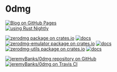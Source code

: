 # 0dmg

[![Blog on GitHub Pages](https://img.shields.io/badge/blog-here-4422FF.svg?style=flat-square)](https://jeremybanks.github.io/0dmg/)  
[![using Rust Nightly](https://img.shields.io/badge/rust-nightly-441199.svg?style=flat-square)](https://github.com/rust-lang-nursery/rustup.rs/blob/master/README.md#working-with-nightly-rust)  

[![zerodmg package on crates.io](https://img.shields.io/crates/v/zerodmg.svg?style=flat-square&label=zerodmg+binary+crate)](https://crates.io/crates/zerodmg)
[![docs](https://img.shields.io/badge/&-docs-880044.svg?style=flat-square)](https://docs.rs/zerodmg)  
[![zerodmg-emulator package on crates.io](https://img.shields.io/crates/v/zerodmg-emulator.svg?style=flat-square&label=zerodmg-emulator+library+crate)](https://crates.io/crates/zerodmg-emulator) [![docs](https://img.shields.io/badge/&-docs-880044.svg?style=flat-square)](https://docs.rs/zerodmg-emulator)  
[![zerodmg-utils package on crates.io](https://img.shields.io/crates/v/zerodmg-utils.svg?style=flat-square&label=zerodmg-utils+library+crate)](https://crates.io/crates/zerodmg-utils) 
[![docs](https://img.shields.io/badge/&-docs-880044.svg?style=flat-square)](https://docs.rs/zerodmg-utils)

[![jeremyBanks/0dmg repository on GitHub](https://img.shields.io/github/commits-since/jeremyBanks/0dmg/latest.svg?style=flat-square)](https://github.com/jeremyBanks/0dmg)  
[![jeremyBanks/0dmg on Travis CI](https://img.shields.io/travis/jeremyBanks/0dmg/master.svg?style=flat-square&label=master+build)](https://travis-ci.org/jeremyBanks/0dmg)
